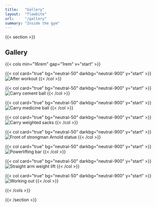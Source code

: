 ```yaml
---
title:   "Gallery"
layout:  "flowbite"
url:     "/gallery"
summary: "Inside the gym"
---
```


{{< section >}}

## Gallery

{{< cols min="16rem" gap="1rem" v="start" >}}

{{< col card="true" bg="neutral-50" darkbg="neutral-900" y="start" >}}
<img src="/media/after-workout.jpeg" alt="After workout" class="w-full h-auto rounded-lg shadow object-cover" loading="lazy" decoding="async">
{{< /col >}}

{{< col card="true" bg="neutral-50" darkbg="neutral-900" y="start" >}}
<img src="/media/carry-cement-ball.jpeg" alt="Carry cement ball" class="w-full h-auto rounded-lg shadow object-cover" loading="lazy" decoding="async">
{{< /col >}}

{{< col card="true" bg="neutral-50" darkbg="neutral-900" y="start" >}}
<img src="/media/carry-medicine-ball.jpeg" alt="Carry medicine ball" class="w-full h-auto rounded-lg shadow object-cover" loading="lazy" decoding="async">
{{< /col >}}

{{< col card="true" bg="neutral-50" darkbg="neutral-900" y="start" >}}
<img src="/media/carry-weighted-sacks.jpeg" alt="Carry weighted sacks" class="w-full h-auto rounded-lg shadow object-cover" loading="lazy" decoding="async">
{{< /col >}}

{{< col card="true" bg="neutral-50" darkbg="neutral-900" y="start" >}}
<img src="/media/font-of-strongman-arnold-statue.jpeg" alt="Front of strongman Arnold statue" class="w-full h-auto rounded-lg shadow object-cover" loading="lazy" decoding="async">
{{< /col >}}

{{< col card="true" bg="neutral-50" darkbg="neutral-900" y="start" >}}
<img src="/media/powerlifting bar.jpeg" alt="Powerlifting bar" class="w-full h-auto rounded-lg shadow object-cover" loading="lazy" decoding="async">
{{< /col >}}

{{< col card="true" bg="neutral-50" darkbg="neutral-900" y="start" >}}
<img src="/media/straight-arm-weight-lift.jpeg" alt="Straight arm weight lift" class="w-full h-auto rounded-lg shadow object-cover" loading="lazy" decoding="async">
{{< /col >}}

{{< col card="true" bg="neutral-50" darkbg="neutral-900" y="start" >}}
<img src="/media/working-out.jpeg" alt="Working out" class="w-full h-auto rounded-lg shadow object-cover" loading="lazy" decoding="async">
{{< /col >}}

{{< /cols >}}

{{< /section >}}
